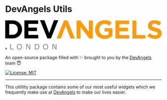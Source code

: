 # DevAngels Utils

[![DevAngels][logo]][devangels_link_black]

 An open-source package filled with ✨ brought to you by the [DevAngels][devangels_link_black] team 😇

[![License: MIT][license_badge]][license_link]

---

This utilility package contains some of our most useful widgets which we frequently make use at [DevAngels](https://www.devangels.london/) to make our lives easier. 


[license_badge]: https://img.shields.io/badge/license-MIT-blue.svg
[license_link]: https://opensource.org/licenses/MIT
[logo]: https://raw.githubusercontent.com/devangels/devangels_brand/main/styles/README/devangels_black.png#gh-light-mode-only
[logo]: https://raw.githubusercontent.com/devangels/devangels_brand/main/styles/README/devangels_white.png#gh-dark-mode-only
[devangels_link_black]: https://www.devangels.london/
[devangels_link_white]: https://www.devangels.london/
